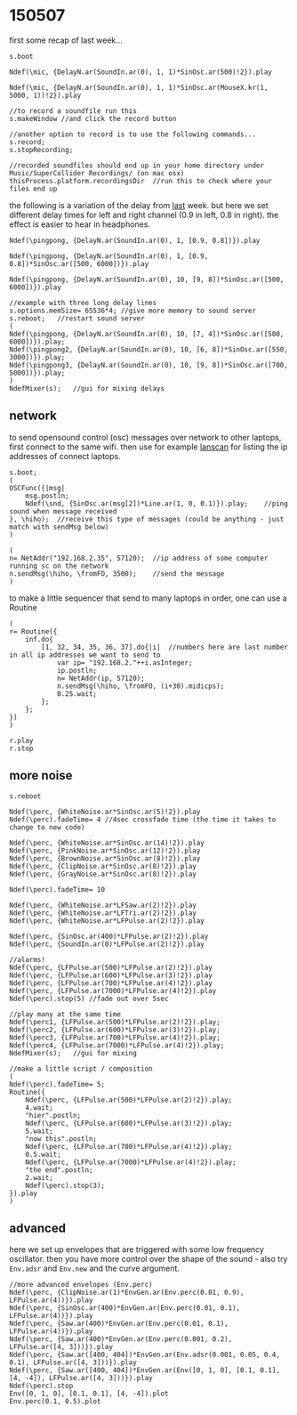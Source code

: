 150507
======

first some recap of last week...

```supercollider
s.boot

Ndef(\mic, {DelayN.ar(SoundIn.ar(0), 1, 1)*SinOsc.ar(500)!2}).play

Ndef(\mic, {DelayN.ar(SoundIn.ar(0), 1, 1)*SinOsc.ar(MouseX.kr(1, 5000, 1))!2}).play

//to record a soundfile run this
s.makeWindow //and click the record button

//another option to record is to use the following commands...
s.record;
s.stopRecording;

//recorded soundfiles should end up in your home directory under Music/SuperCollider Recordings/ (on mac osx)
thisProcess.platform.recordingsDir  //run this to check where your files end up
```

the following is a variation of the delay from [last](https://github.com/redFrik/udk13-Remote_control/tree/master/udk150430#microphone-input) week.
but here we set different delay times for left and right channel (0.9 in left, 0.8 in right).
the effect is easier to hear in headphones.
```supercollider
Ndef(\pingpong, {DelayN.ar(SoundIn.ar(0), 1, [0.9, 0.8])}).play

Ndef(\pingpong, {DelayN.ar(SoundIn.ar(0), 1, [0.9, 0.8])*SinOsc.ar([500, 6000])}).play

Ndef(\pingpong, {DelayN.ar(SoundIn.ar(0), 10, [9, 8])*SinOsc.ar([500, 6000])}).play
```


```supercollider
//example with three long delay lines
s.options.memSize= 65536*4; //give more memory to sound server
s.reboot;   //restart sound server
(
Ndef(\pingpong, {DelayN.ar(SoundIn.ar(0), 10, [7, 4])*SinOsc.ar([500, 6000])}).play;
Ndef(\pingpong2, {DelayN.ar(SoundIn.ar(0), 10, [6, 8])*SinOsc.ar([550, 3000])}).play;
Ndef(\pingpong3, {DelayN.ar(SoundIn.ar(0), 10, [9, 8])*SinOsc.ar([700, 5000])}).play;
)
NdefMixer(s);   //gui for mixing delays
```


network
--

to send opensound control (osc) messages over network to other laptops, first connect to the same wifi.
then use for example [lanscan](https://www.iwaxx.com/lanscan/) for listing the ip addresses of connect laptops.

```supercollider
s.boot;
(
OSCFunc({|msg|
    msg.postln;
    Ndef(\snd, {SinOsc.ar(msg[2])*Line.ar(1, 0, 0.1)}).play;    //ping sound when message received
}, \hiho);  //receive this type of messages (could be anything - just match with sendMsg below)
)

(
n= NetAddr("192.168.2.35", 57120);  //ip address of some computer running sc on the network
n.sendMsg(\hiho, \fromFO, 3500);    //send the message
)
```

to make a little sequencer that send to many laptops in order, one can use a Routine

```supercollider
(
r= Routine({
    inf.do{
        [1, 32, 34, 35, 36, 37].do{|i|  //numbers here are last number in all ip addresses we want to send to
            var ip= "192.168.2."++i.asInteger;
            ip.postln;
            n= NetAddr(ip, 57120);
            n.sendMsg(\hiho, \fromFO, (i+30).midicps);
            0.25.wait;
        };
    };
})
)

r.play
r.stop
```

more noise
--

```supercollider
s.reboot

Ndef(\perc, {WhiteNoise.ar*SinOsc.ar(5)!2}).play
Ndef(\perc).fadeTime= 4 //4sec crossfade time (the time it takes to change to new code)

Ndef(\perc, {WhiteNoise.ar*SinOsc.ar(14)!2}).play
Ndef(\perc, {PinkNoise.ar*SinOsc.ar(12)!2}).play
Ndef(\perc, {BrownNoise.ar*SinOsc.ar(8)!2}).play
Ndef(\perc, {ClipNoise.ar*SinOsc.ar(8)!2}).play
Ndef(\perc, {GrayNoise.ar*SinOsc.ar(8)!2}).play

Ndef(\perc).fadeTime= 10

Ndef(\perc, {WhiteNoise.ar*LFSaw.ar(2)!2}).play
Ndef(\perc, {WhiteNoise.ar*LFTri.ar(2)!2}).play
Ndef(\perc, {WhiteNoise.ar*LFPulse.ar(2)!2}).play

Ndef(\perc, {SinOsc.ar(400)*LFPulse.ar(2)!2}).play
Ndef(\perc, {SoundIn.ar(0)*LFPulse.ar(2)!2}).play

//alarms!
Ndef(\perc, {LFPulse.ar(500)*LFPulse.ar(2)!2}).play
Ndef(\perc, {LFPulse.ar(600)*LFPulse.ar(3)!2}).play
Ndef(\perc, {LFPulse.ar(700)*LFPulse.ar(4)!2}).play
Ndef(\perc, {LFPulse.ar(7000)*LFPulse.ar(4)!2}).play
Ndef(\perc).stop(5) //fade out over 5sec
```

```supercollider
//play many at the same time
Ndef(\perc1, {LFPulse.ar(500)*LFPulse.ar(2)!2}).play;
Ndef(\perc2, {LFPulse.ar(600)*LFPulse.ar(3)!2}).play;
Ndef(\perc3, {LFPulse.ar(700)*LFPulse.ar(4)!2}).play;
Ndef(\perc4, {LFPulse.ar(7000)*LFPulse.ar(4)!2}).play;
NdefMixer(s);   //gui for mixing
```


```supercollider
//make a little script / composition
(
Ndef(\perc).fadeTime= 5;
Routine({
    Ndef(\perc, {LFPulse.ar(500)*LFPulse.ar(2)!2}).play;
    4.wait;
    "hier".postln;
    Ndef(\perc, {LFPulse.ar(600)*LFPulse.ar(3)!2}).play;
    5.wait;
    "now this".postln;
    Ndef(\perc, {LFPulse.ar(700)*LFPulse.ar(4)!2}).play;
    0.5.wait;
    Ndef(\perc, {LFPulse.ar(7000)*LFPulse.ar(4)!2}).play;
    "the end".postln;
    2.wait;
    Ndef(\perc).stop(3);
}).play
)
```


advanced
--

here we set up envelopes that are triggered with some low frequency oscillator.
then you have more control over the shape of the sound - also try `Env.adsr` and `Env.new` and the curve argument.

```supercollider
//more advanced envelopes (Env.perc)
Ndef(\perc, {ClipNoise.ar(1)*EnvGen.ar(Env.perc(0.01, 0.9), LFPulse.ar(4))}).play
Ndef(\perc, {SinOsc.ar(400)*EnvGen.ar(Env.perc(0.01, 0.1), LFPulse.ar(4))}).play
Ndef(\perc, {Saw.ar(400)*EnvGen.ar(Env.perc(0.01, 0.1), LFPulse.ar(4))}).play
Ndef(\perc, {Saw.ar(400)*EnvGen.ar(Env.perc(0.001, 0.2), LFPulse.ar([4, 3]))}).play
Ndef(\perc, {Saw.ar([400, 404])*EnvGen.ar(Env.adsr(0.001, 0.05, 0.4, 0.1), LFPulse.ar([4, 3]))}).play
Ndef(\perc, {Saw.ar([400, 404])*EnvGen.ar(Env([0, 1, 0], [0.1, 0.1], [4, -4]), LFPulse.ar([4, 3]))}).play
Ndef(\perc).stop
Env([0, 1, 0], [0.1, 0.1], [4, -4]).plot
Env.perc(0.1, 0.5).plot
```
